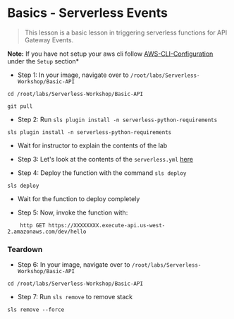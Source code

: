 # Basics - Serverless Events

>This lesson is a basic lesson in triggering serverless functions for API Gateway Events. 

**Note:** If you have not setup your aws cli follow [AWS-CLI-Configuration](aws-configure/README.md) under the `Setup` section*

* Step 1: In your image, navigate over to `/root/labs/Serverless-Workshop/Basic-API`

```commandline
cd /root/labs/Serverless-Workshop/Basic-API
```

```commandline
git pull
```

* Step 2: Run `sls plugin install -n serverless-python-requirements`

```commandline
sls plugin install -n serverless-python-requirements
```

* Wait for instructor to explain the contents of the lab

* Step 3: Let's look at the contents of the `serverless.yml` [here](https://github.com/we45/Serverless-Workshop/blob/master/Basic-API/serverless.yml)

* Step 4: Deploy the function with the command `sls deploy`

```commandline
sls deploy
```

* Wait for the function to deploy completely

* Step 5: Now, invoke the function with: 

```commandline
    http GET https://XXXXXXXX.execute-api.us-west-2.amazonaws.com/dev/hello
```

### Teardown

* Step 6: In your image, navigate over to `/root/labs/Serverless-Workshop/Basic-API`

```commandline
cd /root/labs/Serverless-Workshop/Basic-API
```

* Step 7: Run `sls remove` to remove stack

```commandline
sls remove --force
```
